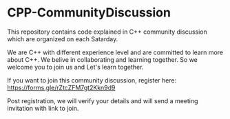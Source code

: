 # CPP-CommunityDiscussion

This repository contains code explained in C++ community discussion which are organized on each Satarday.

We are C++ with different experience level and are committed to learn more about C++.
We belive in collaborating and learning together. So we welcome you to join us and Let's learn together.

If you want to join this community discussion, register here: https://forms.gle/rZtcZFM7gt2Kkn9d9

Post registration, we will verify your details and will send a meeting invitation with link to join.
